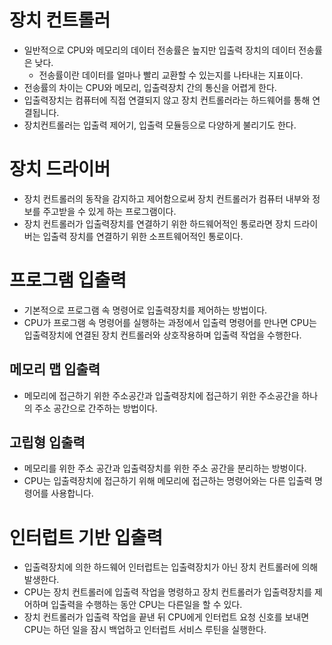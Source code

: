 # 장치 컨트롤러

- 일반적으로 CPU와 메모리의 데이터 전송률은 높지만 입출력 장치의 데이터 전송률은 낮다.
  - 전송률이란 데이터를 얼마나 빨리 교환할 수 있는지를 나타내는 지표이다.
- 전송률의 차이는 CPU와 메모리, 입출력장치 간의 통신을 어렵게 한다.
- 입출력장치는 컴퓨터에 직접 연결되지 않고 장치 컨트롤러라는 하드웨어를 통해 연결됩니다.
- 장치컨트롤러는 입출력 제어기, 입출력 모듈등으로 다양하게 불리기도 한다.

# 장치 드라이버

- 장치 컨트롤러의 동작을 감지하고 제어함으로써 장치 컨트롤러가 컴퓨터 내부와 정보를 주고받을 수 있게 하는 프로그램이다.
- 장치 컨트롤러가 입출력장치를 연결하기 위한 하드웨어적인 통로라면 장치 드라이버는 입출력 장치를 연결하기 위한 소프트웨어적인 통로이다.

# 프로그램 입출력

- 기본적으로 프로그램 속 명령어로 입출력장치를 제어하는 방법이다.
- CPU가 프로그램 속 명령어를 실행하는 과정에서 입출력 명령어를 만나면 CPU는 입출력장치에 연결된 장치 컨트롤러와 상호작용하며 입출력 작업을 수행한다.

## 메모리 맵 입출력

- 메모리에 접근하기 위한 주소공간과 입출력장치에 접근하기 위한 주소공간을 하나의 주소 공간으로 간주하는 방법이다.

## 고립형 입출력

- 메모리를 위한 주소 공간과 입출력장치를 위한 주소 공간을 분리하는 방벙이다.
- CPU는 입출력장치에 접근하기 위해 메모리에 접근하는 명령어와는 다른 입출력 명령어를 사용합니다.

# 인터럽트 기반 입출력

- 입출력장치에 의한 하드웨어 인터럽트는 입출력장치가 아닌 장치 컨트롤러에 의해 발생한다.
- CPU는 장치 컨트롤러에 입출력 작업을 명령하고 장치 컨트롤러가 입출력장치를 제어하며 입출력을 수행하는 동안 CPU는 다른일을 할 수 있다.
- 장치 컨트롤러가 입출력 작업을 끝낸 뒤 CPU에게 인터럽트 요청 신호를 보내면 CPU는 하던 일을 잠시 백업하고 인터럽트 서비스 루틴을 실행한다.
